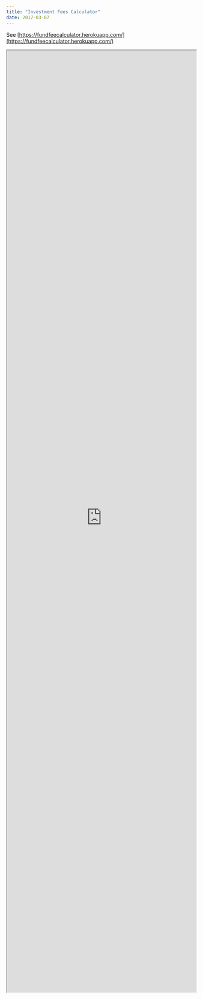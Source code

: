 ```yaml
---
title: "Investment Fees Calculator"
date: 2017-03-07
---
```


See [https://fundfeecalculator.herokuapp.com/](https://fundfeecalculator.herokuapp.com/)


<iframe width="100%" height="2500" src="https://fundfeecalculator.herokuapp.com/"></iframe width="100" height="2500">
